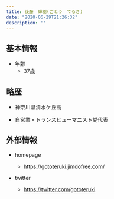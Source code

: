 ```yaml
---
title: 後藤　輝樹(ごとう　てるき)
date: "2020-06-29T21:26:32"
description: ''
---
```


## 基本情報

* 年齢
  * 37歳

## 略歴

* 神奈川県清水ケ丘高

* 自営業・トランスヒューマニスト党代表


## 外部情報

* homepage
  * https://gototeruki.jimdofree.com/


* twitter
  * https://twitter.com/gototeruki

